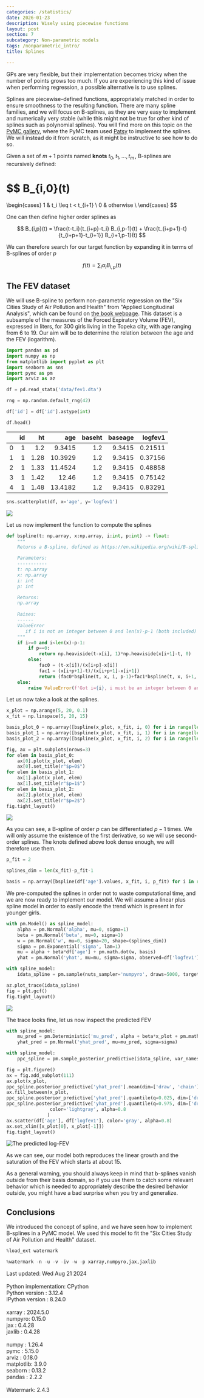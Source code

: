 ```yaml
---
categories: /statistics/
date: 2026-01-23
description: Wisely using piecewise functions
layout: post
section: 7
subcategory: Non-parametric models
tags: /nonparametric_intro/
title: Splines

---
```




GPs are very flexible, but their implementation becomes tricky when the number of points
grows too much.
If you are experiencing this kind of issue when performing regression, a possible alternative
is to use splines.

Splines are piecewise-defined functions, appropriately matched in order to ensure smoothness
to the resulting function.
There are many spline families, and we will focus on B-splines, as they are very easy to implement
and numerically very stable (while this might not be true for other kind of splines such
as polynomial splines).
You will find more on this topic on the
[PyMC gallery](https://www.pymc.io/projects/examples/en/latest/howto/spline.html),
where the PyMC team used [Patsy](https://patsy.readthedocs.io/en/latest/)
to implement the splines.
We will instead do it from scratch, as it might be instructive to see how
to do so.

Given a set of $m+1$ points named **knots** $t_0,t_1,\dots,t_m\,,$ B-splines
are recursively defined:

$$
B_{i,0}(t)
= 
\begin{cases}
1 & t_i \leq t < t_{i+1} \\
0 & otherwise \\
\end{cases}
$$

One can then define higher order splines as

$$
B_{i,p}(t) = \frac{t-t_i}{t_{i+p}-t_i} B_{i,p-1}(t) +
\frac{t_{i+p+1}-t}{t_{i+p+1}-t_{i+1}} B_{i+1,p-1}(t)
$$

We can therefore search for our target function by expanding it in terms of B-splines
of order $p$


$$
f(t) = \sum_i  \alpha_i B_{i, p}(t)
$$

## The FEV dataset

We will use B-spline to perform non-parametric regression on the "Six Cities Study of Air Pollution and Health"
from "Applied Longitudinal Analysis", which  can be found on [the book webpage](https://content.sph.harvard.edu/fitzmaur/ala2e/).
This dataset is a subsample of the measures of the Forced Expiratory Volume (FEV), expressed in liters,
for 300 girls living in the Topeka city, with age ranging from 6 to 19.
Our aim will be to determine the relation between the age and the FEV (logarithm).

```python
import pandas as pd
import numpy as np
from matplotlib import pyplot as plt
import seaborn as sns
import pymc as pm
import arviz as az

df = pd.read_stata('data/fev1.dta')

rng = np.random.default_rng(42)

df['id'] = df['id'].astype(int)

df.head()
```

|    |   id |   ht |     age |   baseht |   baseage |   logfev1 |
|---:|-----:|-----:|--------:|---------:|----------:|----------:|
|  0 |    1 | 1.2  |  9.3415 |      1.2 |    9.3415 |   0.21511 |
|  1 |    1 | 1.28 | 10.3929 |      1.2 |    9.3415 |   0.37156 |
|  2 |    1 | 1.33 | 11.4524 |      1.2 |    9.3415 |   0.48858 |
|  3 |    1 | 1.42 | 12.46   |      1.2 |    9.3415 |   0.75142 |
|  4 |    1 | 1.48 | 13.4182 |      1.2 |    9.3415 |   0.83291 |

```python
sns.scatterplot(df, x='age', y='logfev1')
```

![](/docs/assets/images/statistics/splines/data.webp)

Let us now implement the function to compute the splines

```python
def bspline(t: np.array, x:np.array, i:int, p:int) -> float:
    """
    Returns a B-spline, defined as https://en.wikipedia.org/wiki/B-spline.

    Parameters:
    -----------
    t: np.array
    x: np.array
    i: int
    p: int

    Returns:
    np.array
    
    Raises:
    ------
    ValueError
       if i is not an integer between 0 and len(x)-p-1 (both included)
    """
    if i>=0 and i<len(x)-p-1:
        if p==0:
            return np.heaviside(t-x[i], 1)*np.heaviside(x[i+1]-t, 0)
        else:
            fac0 = (t-x[i])/(x[i+p]-x[i])
            fac1 = (x[i+p+1]-t)/(x[i+p+1]-x[i+1])
            return (fac0*bspline(t, x, i, p-1)+fac1*bspline(t, x, i+1, p-1))
    else:
        raise ValueError(f'Got i={i}, i must be an integer between 0 and len(x)-p-1={len(x)-p-1}')
```

Let us now take a look at the splines.

```python
x_plot = np.arange(5, 20, 0.1)
x_fit = np.linspace(5, 20, 15)

basis_plot_0 = np.array([bspline(x_plot, x_fit, i, 0) for i in range(len(x_fit)-1)])
basis_plot_1 = np.array([bspline(x_plot, x_fit, i, 1) for i in range(len(x_fit)-2)])
basis_plot_2 = np.array([bspline(x_plot, x_fit, i, 2) for i in range(len(x_fit)-3)])

fig, ax = plt.subplots(nrows=3)
for elem in basis_plot_0:
    ax[0].plot(x_plot, elem)
    ax[0].set_title(r"$p=0$")
for elem in basis_plot_1:
    ax[1].plot(x_plot, elem)
    ax[1].set_title(r"$p=1$")
for elem in basis_plot_2:
    ax[2].plot(x_plot, elem)
    ax[2].set_title(r"$p=2$")
fig.tight_layout()
```

![](/docs/assets/images/statistics/splines/basis.webp)

As you can see, a B-spline of order $p$ can be differentiated $p-1$ times.
We will only assume the existence of the first derivative, so we will use
second-order splines.
The knots defined above look dense enough, we will therefore use them.

```python
p_fit = 2

splines_dim = len(x_fit)-p_fit-1

basis = np.array([bspline(df['age'].values, x_fit, i, p_fit) for i in range(splines_dim)])
```

We pre-computed the splines in order not to waste computational time, and we are now ready to 
implement our model. We will assume a linear plus spline model in order to easily
encode the trend which is present in for younger girls.

```python
with pm.Model() as spline_model:
    alpha = pm.Normal('alpha', mu=0, sigma=1)
    beta = pm.Normal('beta', mu=0, sigma=1)
    w = pm.Normal('w', mu=0, sigma=20, shape=(splines_dim))
    sigma = pm.Exponential('sigma', lam=1)
    mu = alpha + beta*df['age'] + pm.math.dot(w, basis)
    yhat = pm.Normal('yhat', mu=mu, sigma=sigma, observed=df['logfev1'])

with spline_model:
    idata_spline = pm.sample(nuts_sampler='numpyro', draws=5000, target_accept=0.9, random_seed=rng)

az.plot_trace(idata_spline)
fig = plt.gcf()
fig.tight_layout()
```

![](/docs/assets/images/statistics/splines/trace.webp)

The trace looks fine, let us now inspect the predicted FEV

```python
with spline_model:
    mu_pred = pm.Deterministic('mu_pred', alpha + beta*x_plot + pm.math.dot(w, basis_plot_2))
    yhat_pred = pm.Normal('yhat_pred', mu=mu_pred, sigma=sigma)

with spline_model:
    ppc_spline = pm.sample_posterior_predictive(idata_spline, var_names=['yhat_pred', 'mu_pred'])

fig = plt.figure()
ax = fig.add_subplot(111)
ax.plot(x_plot,
ppc_spline.posterior_predictive['yhat_pred'].mean(dim=['draw', 'chain']))
ax.fill_between(x_plot,
ppc_spline.posterior_predictive['yhat_pred'].quantile(q=0.025, dim=['draw', 'chain']),
ppc_spline.posterior_predictive['yhat_pred'].quantile(q=0.975, dim=['draw', 'chain']),
                color='lightgray', alpha=0.8
               )
ax.scatter(df['age'], df['logfev1'], color='gray', alpha=0.8)
ax.set_xlim([x_plot[0], x_plot[-1]])
fig.tight_layout()
```

![The predicted log-FEV](/docs/assets/images/statistics/splines/ppc.webp)

As we can see, our model both reproduces the linear growth and the saturation of the FEV
which starts at about 15.

As a general warning, you should always keep in mind that b-splines
vanish outside from their basis domain, so if you use them to catch
some relevant behavior which is needed to appropriately describe the
desired behavior outside, you might have a bad surprise when you try and
generalize.

## Conclusions

We introduced the concept of spline, and we have seen how to implement B-splines
in a PyMC model.
We used this model to fit the "Six Cities Study of Air Pollution and Health"
dataset.

```python
%load_ext watermark
```

```python
%watermark -n -u -v -iv -w -p xarray,numpyro,jax,jaxlib
```

<div class="code">
Last updated: Wed Aug 21 2024
<br>

<br>
Python implementation: CPython
<br>
Python version       : 3.12.4
<br>
IPython version      : 8.24.0
<br>

<br>
xarray : 2024.5.0
<br>
numpyro: 0.15.0
<br>
jax    : 0.4.28
<br>
jaxlib : 0.4.28
<br>

<br>
numpy     : 1.26.4
<br>
pymc      : 5.15.0
<br>
arviz     : 0.18.0
<br>
matplotlib: 3.9.0
<br>
seaborn   : 0.13.2
<br>
pandas    : 2.2.2
<br>

<br>
Watermark: 2.4.3
<br>
</div>